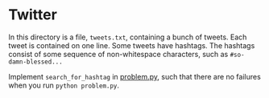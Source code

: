 # Twitter

In this directory is a file, `tweets.txt`, containing a bunch of tweets. Each tweet is contained on one line.  Some tweets have hashtags. The hashtags consist of some sequence of non-whitespace characters, such as `#so-damn-blessed...`

Implement `search_for_hashtag` in [problem.py](./problem.py), such that there are no failures when you run `python problem.py`.
